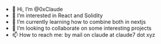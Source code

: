 - 👋 Hi, I’m @0xClaude
- 👀 I’m interested in React and Solidity
- 🌱 I’m currently learning how to combine both in nextjs
- 💞️ I’m looking to collaborate on some interesting projects
- 📫 How to reach me: by mail on claude at claude7 dot xyz

<!---
0xClaude/0xClaude is a ✨ special ✨ repository because its `README.md` (this file) appears on your GitHub profile.
You can click the Preview link to take a look at your changes.
--->

